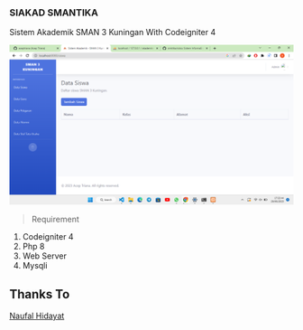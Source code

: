 ### SIAKAD SMANTIKA
 Sistem Akademik SMAN 3 Kuningan With Codeigniter 4 

![Tampilan](https://raw.githubusercontent.com/aceptriana/siakad-smantika/main/siakad.png)
>Requirement
1. Codeigniter 4
2. Php 8  
3. Web Server
4. Mysqli 

## Thanks To
[Naufal Hidayat](https://wa.me/6281394713563)
